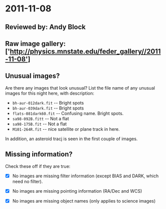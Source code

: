 # 2011-11-08

## Reviewed by:   Andy Block

## Raw image gallery: ['http://physics.mnstate.edu/feder_gallery//2011-11-08']

## Unusual images?

Are there any images that look unusual? List the file name of any unusual images for this night here, with description:

+ `bh-aur-012dark.fit` -- Bright spots
+ `bh-aur-039dark.fit` -- Bright spots
+ `flats-081dark60.fit` -- Confusing name. Bright spots.
+ `sa98-092B.fitt` -- Not a flat
+ `sa98-175B.fit` -- Not a flat
+ `M101-264R.fit` -- nice satellite or plane track in here.

In addition, an asteroid tracj is seen in the first couple of images.



## Missing information?

Check these off if they are true:

- [x] No images are missing filter information (except BIAS and DARK, which need no filter).
- [x] No images are missing pointing information (RA/Dec and WCS)
- [x] No images are missing object names (only applies to science images)




